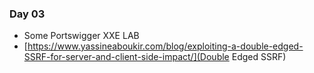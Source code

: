 ### Day 03
- Some Portswigger XXE LAB
- [https://www.yassineaboukir.com/blog/exploiting-a-double-edged-SSRF-for-server-and-client-side-impact/](Double Edged SSRF)
